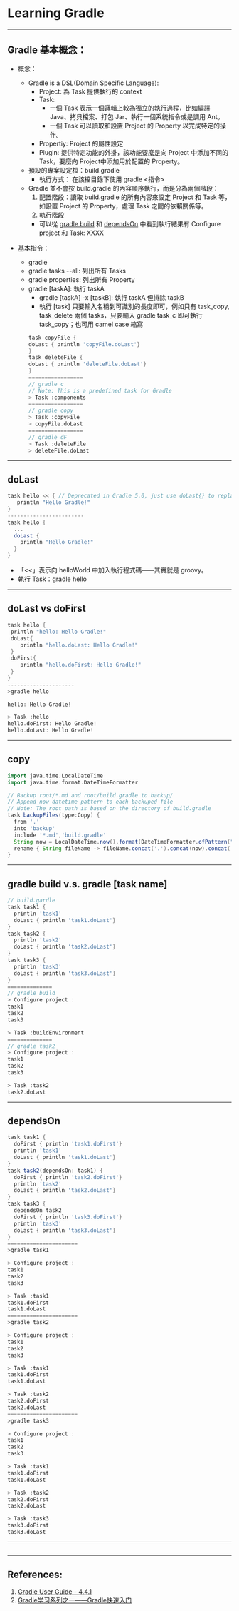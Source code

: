 # Learning Gradle
----------------------------
## Gradle 基本概念：
* 概念：
  * Gradle is a DSL(Domain Specific Language):
    * Project: 為 Task 提供執行的 context
    * Task: 
      * 一個 Task 表示一個邏輯上較為獨立的執行過程，比如編譯 Java、拷貝檔案、打包 Jar、執行一個系統指令或是調用 Ant。
      * 一個 Task 可以讀取和設置 Project 的 Property 以完成特定的操作。
    * Propertiy: Project 的屬性設定
    * Plugin: 提供特定功能的外掛，該功能要麼是向 Project 中添加不同的 Task，要麼向 Project中添加用於配置的 Property。
  * 預設的專案設定檔：build.gradle
    * 執行方式： 在該檔目錄下使用 gradle <指令>
  * Gradle 並不會按 build.gradle 的內容順序執行，而是分為兩個階段：
    1. 配置階段：讀取 build.gradle 的所有內容來設定 Project 和 Task 等，如設置 Project 的 Property，處理 Task 之間的依賴關係等。
    2. 執行階段
    * 可以從 [gradle build](#gradle_build) 和 [dependsOn](#dependsOn) 中看到執行結果有 Configure project 和 Task: XXXX

* 基本指令：
  * gradle
  * gradle tasks --all: 列出所有 Tasks
  * gradle properties: 列出所有 Property
  * gradle [taskA]: 執行 taskA
    * gradle [taskA] -x [taskB]: 執行 taskA 但排除 taskB
    * 執行 [task] 只要輸入名稱到可識別的長度即可，例如只有 task_copy, task_delete 兩個 tasks，只要輸入 gradle task_c 即可執行 task_copy；也可用 camel case 縮寫
    ```groovy
    task copyFile {
    doLast { println 'copyFile.doLast'}
    }
    task deleteFile {
    doLast { println 'deleteFile.doLast'}
    }
    =================
    // gradle c
    // Note: This is a predefined task for Gradle
    > Task :components
    =================
    // gradle copy
    > Task :copyFile
    > copyFile.doLast
    =================
    // gradle dF
    > Task :deleteFile
    > deleteFile.doLast
    ```
---
## doLast
```groovy
task hello << { // Deprecated in Gradle 5.0, just use doLast{} to replace it.
   println "Hello Gradle!"
}
------------------------
task hello {
  ...
  doLast {
    println "Hello Gradle!"
  }
}
```
  * 「<<」表示向 helloWorld 中加入執行程式碼——其實就是 groovy。
  * 執行 Task：gradle hello
---
## doLast vs doFirst
```groovy
task hello {
 println "hello: Hello Gradle!"
 doLast{
	println "hello.doLast: Hello Gradle!"
 }
 doFirst{
	println "hello.doFirst: Hello Gradle!"
 }
}
---------------------
>gradle hello

hello: Hello Gradle!

> Task :hello
hello.doFirst: Hello Gradle!
hello.doLast: Hello Gradle!
```
---
## copy
```groovy
import java.time.LocalDateTime
import java.time.format.DateTimeFormatter

// Backup root/*.md and root/build.gradle to backup/
// Append now datetime pattern to each backuped file
// Note: The root path is based on the directory of build.gradle
task backupFiles(type:Copy) {
  from '.'
  into 'backup'
  include '*.md','build.gradle'
  String now = LocalDateTime.now().format(DateTimeFormatter.ofPattern("yyyyMMdd-HHmmss"))
  rename { String fileName -> fileName.concat('.').concat(now).concat('.').concat('bk') }  
}
```
---
## <a name="gradle_build"></a>gradle build v.s. gradle [task name]
```groovy
// build.gardle
task task1 {
  println 'task1'
  doLast { println 'task1.doLast'}
}
task task2 {
  println 'task2'
  doLast { println 'task2.doLast'}
}
task task3 {
  println 'task3'
  doLast { println 'task3.doLast'}
}
==============
// gradle build
> Configure project :
task1
task2
task3

> Task :buildEnvironment
==============
// gradle task2
> Configure project :
task1
task2
task3

> Task :task2
task2.doLast
```
---
## <a name="dependsOn"></a>dependsOn
``` groovy
task task1 {
  doFirst { println 'task1.doFirst'}
  println 'task1'
  doLast { println 'task1.doLast'}
}
task task2(dependsOn: task1) {
  doFirst { println 'task2.doFirst'}
  println 'task2'
  doLast { println 'task2.doLast'}
}
task task3 {
  dependsOn task2
  doFirst { println 'task3.doFirst'}
  println 'task3'
  doLast { println 'task3.doLast'}
}
======================
>gradle task1

> Configure project :
task1
task2
task3

> Task :task1
task1.doFirst
task1.doLast
======================
>gradle task2

> Configure project :
task1
task2
task3

> Task :task1
task1.doFirst
task1.doLast

> Task :task2
task2.doFirst
task2.doLast
======================
>gradle task3

> Configure project :
task1
task2
task3

> Task :task1
task1.doFirst
task1.doLast

> Task :task2
task2.doFirst
task2.doLast

> Task :task3
task3.doFirst
task3.doLast
```
---
## 
---
##  References:
1. [Gradle User Guide - 4.4.1](https://docs.gradle.org/4.4.1/userguide/userguide.html)
2. [Gradle学习系列之一——Gradle快速入门](https://www.cnblogs.com/davenkin/p/gradle-learning-1.html)

